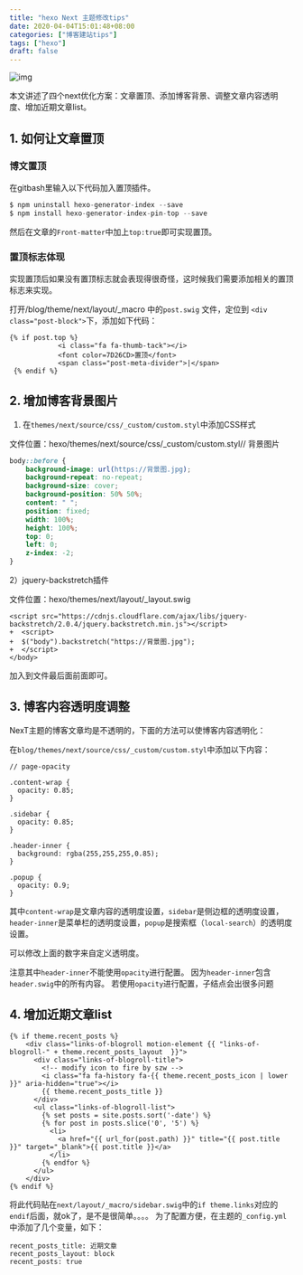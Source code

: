 ```yaml
---
title: "hexo Next 主题修改tips"
date: 2020-04-04T15:01:48+08:00
categories: ["博客建站tips"]
tags: ["hexo"]
draft: false
---
```


![img](https://cdn.sspai.com/2020/03/19/dcc16be00b1827f820c01bfe47c4d29d.jpg?imageMogr2/quality/95/thumbnail/!1420x708r/gravity/Center/crop/1420x708/interlace/1)

本文讲述了四个next优化方案：文章置顶、添加博客背景、调整文章内容透明度、增加近期文章list。

<!--more-->



## 1. 如何让文章置顶

### 博文置顶

在gitbash里输入以下代码加入置顶插件。

```py
$ npm uninstall hexo-generator-index --save
$ npm install hexo-generator-index-pin-top --save
```

然后在文章的`Front-matter`中加上`top:true`即可实现置顶。



### 置顶标志体现

实现置顶后如果没有置顶标志就会表现得很奇怪，这时候我们需要添加相关的置顶标志来实现。

打开/blog/theme/next/layout/_macro 中的`post.swig` 文件，定位到 `<div class="post-block">`下，添加如下代码：

```
{% if post.top %}
            <i class="fa fa-thumb-tack"></i>
            <font color=7D26CD>置顶</font>
            <span class="post-meta-divider">|</span>
 {% endif %}
```



## 2. 增加博客背景图片

1) 在`themes/next/source/css/_custom/custom.styl`中添加CSS样式

文件位置：hexo/themes/next/source/css/_custom/custom.styl// 背景图片

```css
body::before {
    background-image: url(https://背景图.jpg);
    background-repeat: no-repeat;
    background-size: cover;
    background-position: 50% 50%;
    content: " ";
    position: fixed;
    width: 100%;
    height: 100%;
    top: 0;
    left: 0;
    z-index: -2;
}
```

2）jquery-backstretch插件

文件位置：hexo/themes/next/layout/_layout.swig

```
<script src="https://cdnjs.cloudflare.com/ajax/libs/jquery-backstretch/2.0.4/jquery.backstretch.min.js"></script>
+  <script>
+  $("body").backstretch("https://背景图.jpg");
+  </script>
</body>
```

加入到文件最后面前面即可。



## 3. 博客内容透明度调整

NexT主题的博客文章均是不透明的，下面的方法可以使博客内容透明化：

在`blog/themes/next/source/css/_custom/custom.styl`中添加以下内容：

```
// page-opacity

.content-wrap {
  opacity: 0.85;
}

.sidebar {
  opacity: 0.85;
}

.header-inner {
  background: rgba(255,255,255,0.85);
}

.popup {
  opacity: 0.9;
}
```

其中`content-wrap`是文章内容的透明度设置，`sidebar`是侧边框的透明度设置，`header-inner`是菜单栏的透明度设置，`popup`是搜索框（`local-search`）的透明度设置。

可以修改上面的数字来自定义透明度。

注意其中`header-inner`不能使用`opacity`进行配置。
因为`header-inner`包含`header.swig`中的所有内容。
若使用`opacity`进行配置，子结点会出很多问题



## 4. 增加近期文章list

```
{% if theme.recent_posts %}
    <div class="links-of-blogroll motion-element {{ "links-of-blogroll-" + theme.recent_posts_layout  }}">
      <div class="links-of-blogroll-title">
        <!-- modify icon to fire by szw -->
        <i class="fa fa-history fa-{{ theme.recent_posts_icon | lower }}" aria-hidden="true"></i>
        {{ theme.recent_posts_title }}
      </div>
      <ul class="links-of-blogroll-list">
        {% set posts = site.posts.sort('-date') %}
        {% for post in posts.slice('0', '5') %}
          <li>
            <a href="{{ url_for(post.path) }}" title="{{ post.title }}" target="_blank">{{ post.title }}</a>
          </li>
        {% endfor %}
      </ul>
    </div>
{% endif %}
```

将此代码贴在`next/layout/_macro/sidebar.swig`中的`if theme.links`对应的`endif`后面，就ok了，是不是很简单。。。。
为了配置方便，在主题的`_config.yml`中添加了几个变量，如下：

```
recent_posts_title: 近期文章
recent_posts_layout: block
recent_posts: true
```



